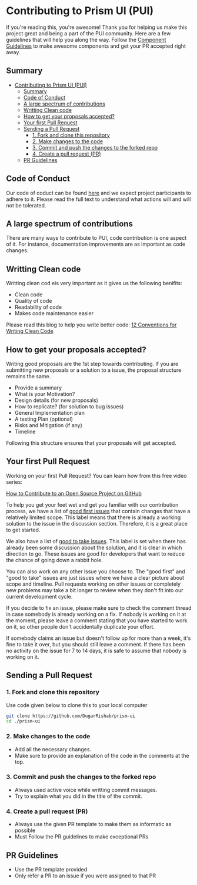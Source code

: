 <!-- # How to make your contribution count for Hacktoberfest 
- Sign up via the hacktoberfest account as a contributor at https://hacktoberfest.com/ -->

# Contributing to Prism UI (PUI)

If you're reading this, you're awesome! Thank you for helping us make this project great and being a part of the PUI community. Here are a few guidelines that will help you along the way. Follow the [Component Guidelines](https://github.com/DugarRishab/prism-ui/blob/main/COMPONENT_GUIDELINES.md) to make awesome components and get your PR accepted right away.

## Summary

- [Contributing to Prism UI (PUI)](#contributing-to-prism-ui-pui)
  - [Summary](#summary)
  - [Code of Conduct](#code-of-conduct)
  - [A large spectrum of contributions](#a-large-spectrum-of-contributions)
  - [Writting Clean code](#writting-clean-code)
  - [How to get your proposals accepted?](#how-to-get-your-proposals-accepted)
  - [Your first Pull Request](#your-first-pull-request)
  - [Sending a Pull Request](#sending-a-pull-request)
    - [1. Fork and clone this repository](#1-fork-and-clone-this-repository)
    - [2. Make changes to the code](#2-make-changes-to-the-code)
    - [3. Commit and push the changes to the forked repo](#3-commit-and-push-the-changes-to-the-forked-repo)
    - [4. Create a pull request (PR)](#4-create-a-pull-request-pr)
  - [PR Guidelines](#pr-guidelines)

## Code of Conduct
Our code of coduct can be found [here](https://github.com/DugarRishab/prism-ui/blob/main/CODE_OF_CONDUCT.md) and we expect project participants to adhere to it.
Please read the full text to understand what actions will and will not be tolerated.

## A large spectrum of contributions
There are many ways to contribute to PUI, code contribution is one aspect of it. For instance, documentation improvements are as important as code changes.

## Writting Clean code
Writting clean cod eis very important as it gives us the following benifits: 
- Clean code
- Quality of code
- Readability of code
- Makes code maintenance easier

Please read this blog to help you write better code: [12 Conventions for Writing Clean Code](https://betterprogramming.pub/12-conventions-for-writing-clean-code-e16c51e3939a)

## How to get your proposals accepted?

Writing good proposals are the 1st step towards contributing. If you are submitting new proposals or a solution to a issue, the proposal structure remains the same.

- Provide a summary
- What is your Motivation?
- Design details (for new proposals)
- How to replicate? (for solution to bug issues)
- General Implementation plan
- A testing Plan (optional)
- Risks and Mitigation (if any)
- Timeline

Following this structure ensures that your proposals will get accepted.

## Your first Pull Request

Working on your first Pull Request? You can learn how from this free video series:

[How to Contribute to an Open Source Project on GitHub](https://egghead.io/courses/how-to-contribute-to-an-open-source-project-on-github)

To help you get your feet wet and get you familiar with our contribution process, we have a list of [good first issues](https://github.com/DugarRishab/prism-ui/issues?q=is:open+is:issue+label:"good+first+issue") that contain changes that have a relatively limited scope. This label means that there is already a working solution to the issue in the discussion section. Therefore, it is a great place to get started.

We also have a list of [good to take issues](https://github.com/DugarRishab/prism-ui/issues?q=is:open+is:issue+label:"good+to+take"). This label is set when there has already been some discussion about the solution, and it is clear in which direction to go. These issues are good for developers that want to reduce the chance of going down a rabbit hole.

You can also work on any other issue you choose to.
The "good first" and "good to take" issues are just issues where we have a clear picture about scope and timeline.
Pull requests working on other issues or completely new problems may take a bit longer to review when they don't fit into our current development cycle.

If you decide to fix an issue, please make sure to check the comment thread in case somebody is already working on a fix. If nobody is working on it at the moment, please leave a comment stating that you have started to work on it, so other people don't accidentally duplicate your effort.

If somebody claims an issue but doesn't follow up for more than a week, it's fine to take it over, but you should still leave a comment.
If there has been no activity on the issue for 7 to 14 days, it is safe to assume that nobody is working on it.

## Sending a Pull Request

### 1. Fork and clone this repository

Use code given below to clone this to your local computer

```sh
git clone https://github.com/DugarRishab/prism-ui
cd ./prism-ui
```

### 2. Make changes to the code

- Add all the necessary changes. 
- Make sure to provide an explanation of the code in the comments at the top.

### 3. Commit and push the changes to the forked repo

- Always used active voice while writting commit messages.
- Try to explain what you did in the title of the commit.
  
### 4. Create a pull request (PR)

- Always use the given PR template to make them as informatic as possible
- Must Follow the PR guidelines to make exceptional PRs

## PR Guidelines

- Use the PR template provided
- Only refer a PR to an issue if you were assigned to that PR

